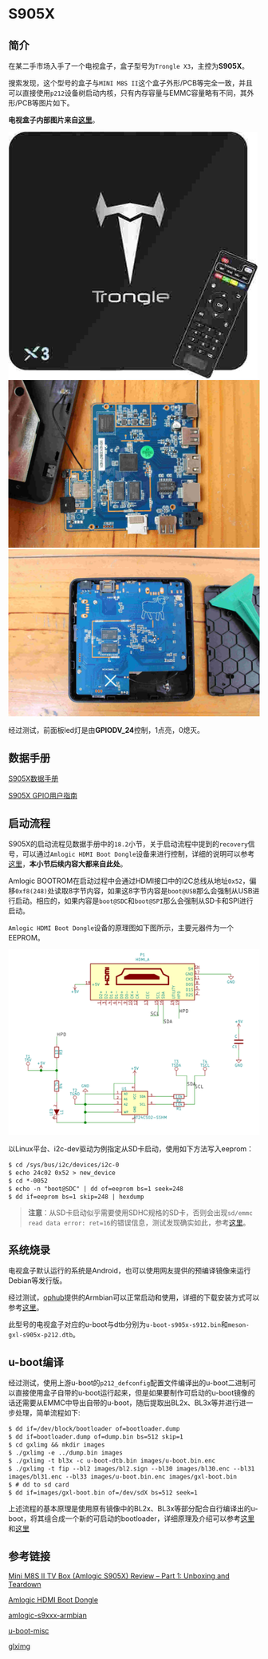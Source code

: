 # S905X

## 简介

在某二手市场入手了一个电视盒子，盒子型号为`Trongle X3`，主控为**S905X**。

搜索发现，这个型号的盒子与`MINI M8S II`这个盒子外形/PCB等完全一致，并且可以直接使用`p212`设备树启动内核，只有内存容量与EMMC容量略有不同，其外形/PCB等图片如下。

**电视盒子内部图片来自[这里](https://www.cnx-software.com/2016/07/13/mini-m8s-ii-tv-box-amlogic-s905x-review-part-1-unboxing-and-teardown/)**。

![Trongle X3](trongle_x3.jpg)
![MINI_M8S_II](MINI_M8S_II_Amlogic_S905X_Board.jpg)
![MINI_M8S_II](MINIM8S_II_Board_Large.jpg)

经过测试，前面板led灯是由**GPIODV_24**控制，1点亮，0熄灭。

## 数据手册

[S905X数据手册](S905X_Datasheet.pdf)

[S905X GPIO用户指南](S905X_GPIO_User_Guide.pdf)

## 启动流程

S905X的启动流程见数据手册中的`18.2`小节，关于启动流程中提到的`recovery`信号，可以通过`Amlogic HDMI Boot Dongle`设备来进行控制，详细的说明可以参考[这里](https://github.com/superna9999/linux/wiki/Amlogic-HDMI-Boot-Dongle)，**本小节后续内容大都来自此处**。

Amlogic BOOTROM在启动过程中会通过HDMI接口中的I2C总线从地址`0x52`，偏移`0xf8(248)`处读取8字节内容，如果这8字节内容是`boot@USB`那么会强制从USB进行启动。相应的，如果内容是`boot@SDC`和`boot@SPI`那么会强制从SD卡和SPI进行启动。

`Amlogic HDMI Boot Dongle`设备的原理图如下图所示，主要元器件为一个EEPROM。

![Amlogic HDMI Boot Dongle](HDMI_Boot_Dongle.png)

以Linux平台、i2c-dev驱动为例指定从SD卡启动，使用如下方法写入eeprom：

```shell
$ cd /sys/bus/i2c/devices/i2c-0
$ echo 24c02 0x52 > new_device
$ cd *-0052
$ echo -n "boot@SDC" | dd of=eeprom bs=1 seek=248
$ dd if=eeprom bs=1 skip=248 | hexdump
```

> **注意**：从SD卡启动似乎需要使用SDHC规格的SD卡，否则会出现`sd/emmc read data error: ret=16`的错误信息，测试发现确实如此，参考[这里](https://forum.khadas.com/t/bring-the-build-to-libreelec-community/248/58)。

## 系统烧录

电视盒子默认运行的系统是Android，也可以使用网友提供的预编译镜像来运行Debian等发行版。

经过测试，[ophub](https://github.com/ophub)提供的Armbian可以正常启动和使用，详细的下载安装方式可以参考[这里](https://github.com/ophub/amlogic-s9xxx-armbian/)。

此型号的电视盒子对应的u-boot与dtb分别为`u-boot-s905x-s912.bin`和`meson-gxl-s905x-p212.dtb`。

## u-boot编译

经过测试，使用上游u-boot的`p212_defconfig`配置文件编译出的u-boot二进制可以直接使用盒子自带的u-boot运行起来，但是如果要制作可启动的u-boot镜像的话还需要从EMMC中导出自带的u-boot，随后提取出BL2x、BL3x等并进行进一步处理，简单流程如下:

```shell
$ dd if=/dev/block/bootloader of=bootloader.dump
$ dd if=bootloader.dump of=dump.bin bs=512 skip=1
$ cd gxlimg && mkdir images
$ ./gxlimg -e ../dump.bin images
$ ./gxlimg -t bl3x -c u-boot-dtb.bin images/u-boot.bin.enc
$ ./gxlimg -t fip --bl2 images/bl2.sign --bl30 images/bl30.enc --bl31 images/bl31.enc --bl33 images/u-boot.bin.enc images/gxl-boot.bin
$ # dd to sd card
$ dd if=images/gxl-boot.bin of=/dev/sdX bs=512 seek=1
```

上述流程的基本原理是使用原有镜像中的BL2x、BL3x等部分配合自行编译出的u-boot，将其组合成一个新的可启动的bootloader，详细原理及介绍可以参考[这里](https://github.com/hexdump0815/u-boot-misc/tree/master/misc.gxl)和[这里](https://github.com/repk/gxlimg)

## 参考链接

[Mini M8S II TV Box (Amlogic S905X) Review – Part 1: Unboxing and Teardown](https://www.cnx-software.com/2016/07/13/mini-m8s-ii-tv-box-amlogic-s905x-review-part-1-unboxing-and-teardown/)

[Amlogic HDMI Boot Dongle](https://github.com/superna9999/linux/wiki/Amlogic-HDMI-Boot-Dongle)

[amlogic-s9xxx-armbian](https://github.com/ophub/amlogic-s9xxx-armbian/)

[u-boot-misc](https://github.com/hexdump0815/u-boot-misc)

[glximg](https://github.com/repk/gxlimg)
